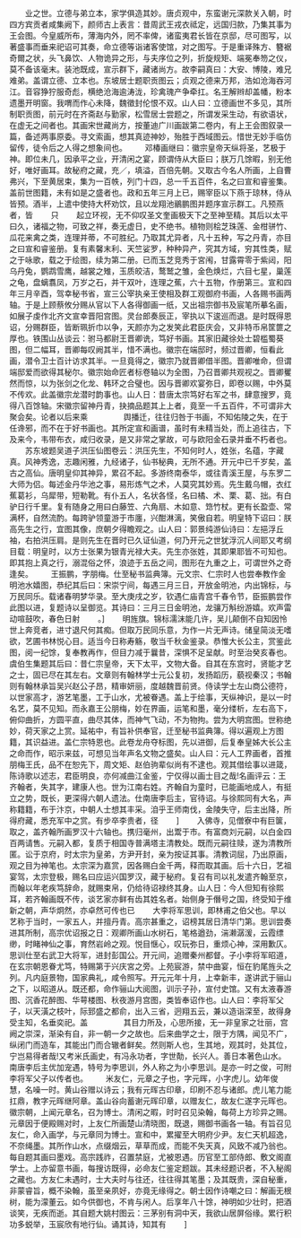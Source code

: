 <!-- { "loadSidebar": true } -->
　　业之世。立德与弟立本，家学俱造其妙。唐贞观中，东蛮谢元深款关入朝，时四方宾贡者咸集阙下，颜师古上表言：昔周武王戎衣祗定，远国归款，乃集其事为王会图。今皇威所布，薄海内外，罔不率俾，诸蛮夷君长皆在京邸，尽可图写，以著盛事而垂来祀诏可其奏，命立德等诣诸客使馆，对之图写。于是重译殊方、簪裾奇爾之状，头飞鼻饮、人物诡异之形，与夫序位之列，折旋规矩、端冕奉笏之仪，莫不备该毫末。装池既成，宣示群下，藏诸尚方。故李嗣真曰：大安、博陵，难兄难弟。盖谓立德、立本也。东坡居士题职贡图云；贞观之德来万邦，浩如沧海吞河江。音容狰狞服奇彪，横绝沧海逾涛泷，珍禽瑰产争牵扛。名王解辫却盖幡，粉本遗墨开明窗。我喟而作心未降，魏徵封伦恨不双。山人曰：立德画世不多见，其所制职贡图，前元时在齐斋赵与勤家，松雪居士尝题之，所谓发采生动，有欲语状，在虚无之间者也。其画宋世藏尚方，按董迪广川画跋第二卷内，有上王会图叙录一篇，备述两事原委。寻文索画，想其真迹神妙，殆胜于西域图云。惜世无妙手临仿留传，徒令后之人得之想象间也。
　　邓椿画继曰：徽宗皇帝天纵将圣，艺极于神。即位未几，因承平之业，开清闲之宴，顾谓侍从大臣曰；朕万几馀暇，别无他好，唯好画耳。故秘府之藏，充／，填溢，百倍先朝。又取古今名人所画，上自曹弗兴，下至黄居束，集为一百帙，列门十四，总一千五百件，名之曰宣和睿鉴集。盖前世图籍，未有如是之盛者也。政和五年三月上已，赐宰臣以下燕于琼林，侍从皆预。酒半，上遣中使持大杯劝饮，且以龙翔池鶸鹏图并题序宣示群工。凡预燕者，皆
　　只
　　起立环视，无不仰叹圣文奎画极天下之至神至精。其后以太平曰久，诸福之物，可致之祥，奏无虚日，史不绝书。植物则桧芝珠莲、金柑骈竹、瓜花来禽之类，连理并蒂，不可胜纪。乃取其尤异者，凡十五种，写之丹青，亦目之曰宣和睿鉴册。复有素馨末利、天竺娑罗，种种异产，究其方域，穷其性类，赋之于咏歌，载之于绘图，续为第二册。已而玉芝竞秀于宮闱，甘露霄零于紫闼，阳乌丹兔，鹦鹉雪鹰，越裳之雉，玉质皎洁，鹜鹫之雏，金色焕烂，六目七星，巢莲之龟，盘螭翥凤，万岁之石，并干双叶，连理之蕉，六十五物，作册第三。宣和四年三月辛酉，驾幸秘书省，宣三公宰执亲王使相及群工观御府书画，人各赐书画两轴。于是上顾蔡攸分赐从官以下人各得御画一纸，又出祖宗御书及宸笔所摹名画，如展子虔作北齐文宣幸晋阳宫图。灵台郎奏辰正，宰执以下逡巡而退。是时既得恩诏，分赐群臣，皆断珮折巾以争，天颜亦为之发笑此君臣庆会，又非特币帛筐篚之厚也。铁围山丛谈云：驸马都尉王晋卿诜，笃好书画。其家旧藏徐处士碧槛蜀葵图，但二幅耳，晋卿每叹阙其半，惜不满也。徽宗在端邸时，频过晋卿，恒看此画，潜令卫士百计访求其半。一旦竟得之，徽宗乃就晋卿借半图。晋卿唯命，但谓端邸爱而欲得其秘尔。徽宗始命匠者标卷轴以为全图，乃召晋卿共观视之。晋卿矍然而惊，以为张剑之化龙、韩环之合璧也。因与晋卿欢宴弥日，即卷以赐，中外莫不传欢。此盖徽宗龙潜时韵事也。山人日：昔唐太宗笃好右军之书，肆意搜罗，竟得八百馀轴。宋徽宗留神丹青，抉摘品题其上上者，竟至一千五百件，不可谓非大聚会矣。论者以后来乘
　　
　　舆播迁，往往归咎于书画，不知佑陵之失，在于任谗邪，而不在于好书画也。其所定宣和画谱，虽时有未精当处，而上追往古，下及来今，韦带布衣，咸归收录，是又非常之掌故，可与欧阳金石录并垂不朽者也。
　　苏东坡题吴道子洪压仙图卷云：洪压先生，不知何时人，姓张，名蕴，字藏真。风神秀逸，志趣闲雅，九经诸子，仙书秘典，无所不通。开元中已千岁矣，盖古之高仙。唐明皇仰其神异，累召不起。多游终南泰华，或往青溪王屋，与东罗二大师为侣。每述金丹华池之事，易形炼气之术，人莫究其妙焉。先生戴乌帽，衣红蕉葛衫，乌犀带，短勒靴。有仆五人，名状各怪，名曰橘、术、栗、葛、拙。有白驴日行千里。复有随身之用曰白藤笠、六角扇、木如意、筇竹杖。更有长盈壶、常满杯，自然流酌。每跨驴领童游于市廛，兴酣淋漓，笑傲自若。明皇特下诏曰：朕高先生之行，宜图其像，庶朝夕得瞻观之。山人曰：郭景纯游仙诗曰：左挹浮丘袖，右拍洪压肩。是则先生在晋时已久证仙道，何乃开元之世犹浮沉人间耶又考纲目载：明皇时，以方士张果为银青光禄大夫。先生亦张姓，其即果耶皆不可知也。即其抱上真之行，溺混俗之怀，浪迹于五岳之间，图形在九重之上，可谓世外之奇逢矣。
　　王振鹏，字朋梅。仕至秘书监典簿。元文宗、仁宗时人也尝奉教作金明池水嬉图，恭纪其后曰：宋崇宁间，每遇三月三日，开放金明池，内出锦标，与万民同乐。载诸春明梦华录。至大庚戌之岁，钦遇仁庙青宫千春令节，臣振鹏尝作此图以进，复题诗以呈御览。其诗曰：三月三日金明池，龙骧万斛纷游嬉。欢声雷动喧鼓吹，春色日射
　　。]
　　明旌旗。锦标濡沫能几许，吴儿颠倒不自知因怜世上奔竞者，进寸退尺何其痴。但取万民同乐意，为作一片无声诗。储皇简淡无嗜欲，艺圃书林悦心目。适当今日称寿觞，敬当千秋金鉴录。恭惟大长公主，赏鉴此图，阅一纪馀，复奉教再作，但目力减于曩昔，深惧不足呈献。时至治癸亥春也。虞伯生集题其后曰：昔仁宗皇帝，天下太平，文物大备。自其在东宫时，贤能才艺之士，固已尽在其左右。文章则有翰林学士元公复初，发扬蹈历，藐视秦汉；书翰则有翰林承旨吴兴赵公子昂，精审妍丽，度越魏晋前贤。侍读学士左山商公德符，以世家高才，游艺笔墨，工于山水，尤被眷遇。盖上于绘事，天纵神识，是以一时名艺，莫不见知。而永嘉王公朋梅，妙在界画，运笔和墨，毫分缕析，左右高下，俯仰曲折，方圆平直，曲尽其体，而神气飞动，不为物拘。尝为大明宫图。世称绝妙，荷天家之上赏。延祐中，有旨补供奉官，迁至秘书监典簿。得以遍观上方图籍，其识益进。盖仁宗特恩也。此卷龙舟夺标图，先以进御，后复奉皇姊大长公主之命而作，昭示来兹，可想见当年声名文物之盛矣。山人曰：元人工界画者，首推朋梅王氏，品不在恕先下，周文矩、赵伯驹辈似尚有不逮也。观其借绘事以进箴，陈诗歌以述志，君臣明良，亦何减曲江金鉴，宁仅得以画士目之哉!名画评云：王齐翰者，失其字，建康人也。世为江南右姓。齐翰自为童时，已能画地成人，有挺立之势，既长，更深得六朝人遗法。仕南唐李后主，官待诏。与徐熙同有大名，声称籍籍，布于汴京，中朝人士想其丰采。洎乎王师南伐，金陵失守，后主出降，所得府藏，悉充军中之赏。有步卒李贵者，径
　　]
　　入佛寺，见僧寮中有巨箧，取之，盖齐翰所画罗汉十六轴也。携归毫州，出鬻于市。有富商刘元嗣，以白金四百两请售。元嗣入都，复质于相国寺普满塔主清教处。既而元嗣往赎，遂为清教所匿。讼于京府，时太宗为皇弟，方尹开封，亲为按证其事。清教词屈，乃出原画，观之目为神笔也。太宗深为嘉赏，因各赐白金千两，释而取其画。后十六日，艺祖宴驾，太宗登极，赐名曰应运兴国罗汉，藏于秘府。复召有司以礼发遣齐翰至京，而翰以年老疾笃辞命，就赐束帛，仍给待诏禄终其身。山人日：今人但知有徐熙耳，若齐翰画既不传，谈艺家亦鲜有齿其姓名者。始侧身于僭号之国，终受知于维新之朝，声华炯然，亦卓然可传也已
　　大李将军思训，即林甫之伯父也。早以艺称于当时，一家五人，并擅丹青。高宗甚重之，诏榜其居日清华门第。思训尝奏进其所制，高宗优诏报之日：观卿所画山水树石，笔格遒劲，湍濑潺湲，云霞缥缈，时睹神仙之事，育然岩岭之观。悦目惬心，叹玩弥日，重烦心神，深用歉仄。思训仕至右武卫大将军，进封彭国公。开元间，追赠秦州都督。子小李将军昭道，在玄宗朝恩眷尤笃，特赐第于兴庆宮之旁。上苑宸游，禁中曲宴，恒在豹尾旌头之列。凡内庭景物，国家典礼，咸令照写。开元元年十月，上幸新丰，遂讲武于骊山之下，以昭道从。既还都，命作骊山大阅图，训示子孙，宣付史馆。又有太液春游图、沉香花醉图、华萼楼图、秋夜游月宫图，类皆奉诏作也。山人曰：李将军父子，以天潢之枝叶，际郅盛之都俞，出入三省，迥翔五云，兼以造诣深至，故得身受主知，名垂奕祀。盖
　　
　　其目力所及，心思所接，无一非皇家之壮丽，宫阙之崇深，渐染有自，非一朝一夕之故也。后来曲学之士，限于方隅，闻见不广，纵闭门而造车，其能出门而合辙者鲜矣。然则斯人也，生其地，观其时，处其位，宁岂易得者哉!又考米氏画史，有冯永功者，字世勣，长兴人。善日本著色山水。南唐李后主优加宠遇，特号为李思训，外人称之为小李思训。是亦一时之俊，可附李将军父子以传者也。
　　米友仁，元章之子也，字元晖，小字虎儿。幼年俊慧，名噪一时。黄山谷赠以诗云；我有元晖古印章，印刷不忍与诸郎。虎儿笔力能扛鼎，教字元晖继阿章。盖山谷向蓄谢元晖印章，以赠友仁，故友仁遂字元晖也。徽宗朝，上闻元章名，召为博士。清闲之暇，时时召见染翰，每荷上方珍异之赐。元章因于便殿赐对时，上友仁所画楚山清晓图，既退，赐御书画各一轴。有旨召见友仁，命入画学，与元章同为博士。宣和中，累擢至大明府少尹。友仁天机超逸，不奈绳墨。其所作山水，点缀烟云，草草而成，而能不失天真，风致不减乃翁也。每自题其画曰墨戏。高宗践祚，召置禁庭，尤被恩遇。历官至工部侍郎、敷文阁直学士。上亦留意书画，每搜访既得，必命友仁鉴定题跋。其未经题识者，不入秘阁之藏也。方友仁未遇时，士大夫时与往还，往往得其笔墨；及其既贵，深自秘重，非蒙睿旨，概不染翰，虽至亲夙好，亦竟无缘得之。朝士因作诗嘲之曰：解画无根树，能为濛董云。如今供御也，不肯与闲人。后享年八十馀，神明如少壮时，把酒谈笑，无疾而逝。其自题大姚村图云：三茅别有洞中天，我欲山居屏俗缘。累行积功多蜕举，玉宸欣有地行仙。诵其诗，知其有
　　]
